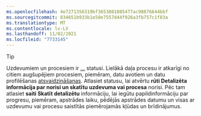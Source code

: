 ```yaml
---
ms.openlocfilehash: 4e7271356319bf3653801085477ac98876644bbf
ms.sourcegitcommit: 834651b933b1e50e7557d44f926a3fb757c1f83a
ms.translationtype: MT
ms.contentlocale: lv-LV
ms.lasthandoff: 11/02/2021
ms.locfileid: "7733145"
---
```

> [!TIP] 
> Uzdevumiem un procesiem ir [...](../audience-insights/system.md#status-definitions) statusi. Lielākā daļa procesu ir atkarīgi no citiem augšupējiem procesiem, piemēram, datu avotiem un datu profilēšanas [atsvaidzināšanas](../audience-insights/system.md#refresh-processes). Atlasiet statusu, lai atvērtu **rūti Detalizēta informācija par norisi un skatītu uzdevuma vai procesa** norisi. Pēc tam atlasiet **saiti Skatīt detalizētu** informāciju, lai iegūtu papildinformāciju par progresu, piemēram, apstrādes laiku, pēdējās apstrādes datumu un visas ar uzdevumu vai procesu saistītās piemērojamās kļūdas un brīdinājumus.
